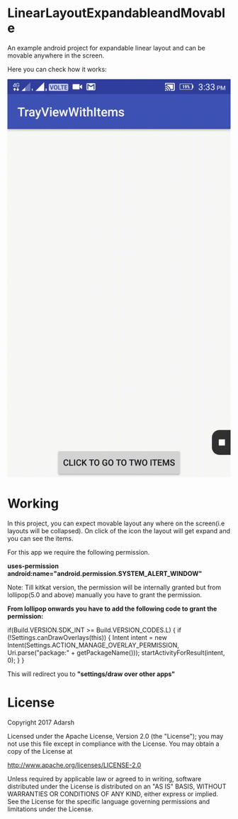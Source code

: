 # LinearLayoutExpandableandMovable
An example android project for expandable linear layout and can be movable anywhere in the screen.

Here you can check how it works:

![Alt Text](https://github.com/adarshvris/LinearLayoutExpandableandMovable/blob/master/video_gif.gif)


# Working
In this project, you can expect movable layout any where on the screen(i.e layouts will be collapsed).
On click of the icon the layout will get expand and you can see the items.

For this app we require the following permission.

<b>uses-permission android:name="android.permission.SYSTEM_ALERT_WINDOW"</b>

Note: Till kitkat version, the permission will be internally granted but from lollipop(5.0 and above) manually you have to grant the permission.

<b>From lollipop onwards you have to add the following code to grant the permission:</b>

if(Build.VERSION.SDK_INT >= Build.VERSION_CODES.L)
        {
            if (!Settings.canDrawOverlays(this)) {
                Intent intent = new Intent(Settings.ACTION_MANAGE_OVERLAY_PERMISSION, Uri.parse("package:" + getPackageName()));
                startActivityForResult(intent, 0);
            }
        }
        
This will redirect you to <b>"settings/draw over other apps"</b>

# License

Copyright 2017 Adarsh

Licensed under the Apache License, Version 2.0 (the "License");
you may not use this file except in compliance with the License.
You may obtain a copy of the License at

   http://www.apache.org/licenses/LICENSE-2.0

Unless required by applicable law or agreed to in writing, software
distributed under the License is distributed on an "AS IS" BASIS,
WITHOUT WARRANTIES OR CONDITIONS OF ANY KIND, either express or implied.
See the License for the specific language governing permissions and
limitations under the License.
